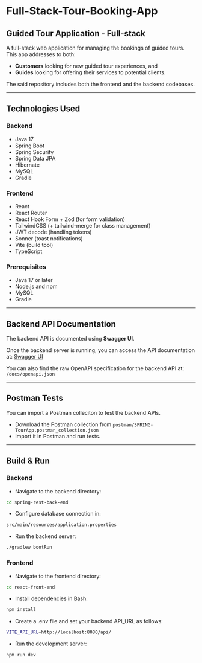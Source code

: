 # Full-Stack-Tour-Booking-App

## Guided Tour Application - Full-stack

A full-stack web application for managing the bookings of guided tours. This app addresses to both:
- **Customers** looking for new guided tour experiences, and
- **Guides** looking for offering their services to potential clients.

The said repository includes both the frontend and the backend codebases.

---

## Technologies Used

### Backend

- Java 17
- Spring Boot
- Spring Security
- Spring Data JPA
- Hibernate
- MySQL
- Gradle

### Frontend

- React
- React Router
- React Hook Form + Zod (for form validation)
- TailwindCSS (+ tailwind-merge for class management)
- JWT decode (handling tokens)
- Sonner (toast notifications)
- Vite (build tool)
- TypeScript

### Prerequisites

- Java 17 or later
- Node.js and npm
- MySQL
- Gradle

---

## Backend API Documentation

The backend API is documented using **Swagger UI**.

Once the backend server is running, you can access the API documentation at: [Swagger UI](http://localhost:8080/swagger-ui.html)

You can also find the raw OpenAPI specification for the backend API at: `/docs/openapi.json`

---

## Postman Tests

You can import a Postman colleciton to test the backend APIs.

- Download the Postman collection from `postman/SPRING-TourApp.postman_collection.json`
- Import it in Postman and run tests.

---

## Build & Run

### Backend

- Navigate to the backend directory:
```bash
cd spring-rest-back-end
```
- Configure database connection in:
```bash
src/main/resources/application.properties
```
- Run the backend server:
```bash
./gradlew bootRun
```

### Frontend

- Navigate to the frontend directory: 
```bash
cd react-front-end
```
- Install dependencies in Bash:
```bash
npm install
```
- Create a .env file and set your backend API_URL as follows:
```bash
VITE_API_URL=http://localhost:8080/api/
```
- Run the development server:
```bash
npm run dev
```
